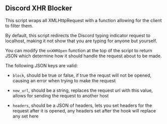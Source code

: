 ## Discord XHR Blocker

This script wraps all XMLHttpRequest with a function allowing for the client to filter them.

By default, this script redirects the Discord typing indicator request to localhost, making it not show that you are typing for anyone but yourself.

You can modify the `onXHROpen` function at the top of the script to return JSON which determine how it should handle the request about to be made.

The following JSON keys are valid:

- `block`, should be true or false, if true the requst will not be opened, causing an error when trying to make the request

- `new_url`, should be a string, replaces the request url with this value, allows for sending the request to another host

- `headers`, should be a JSON of headers, lets you set headers for the request after it is opened, any headers set after the hook will replace any set here


